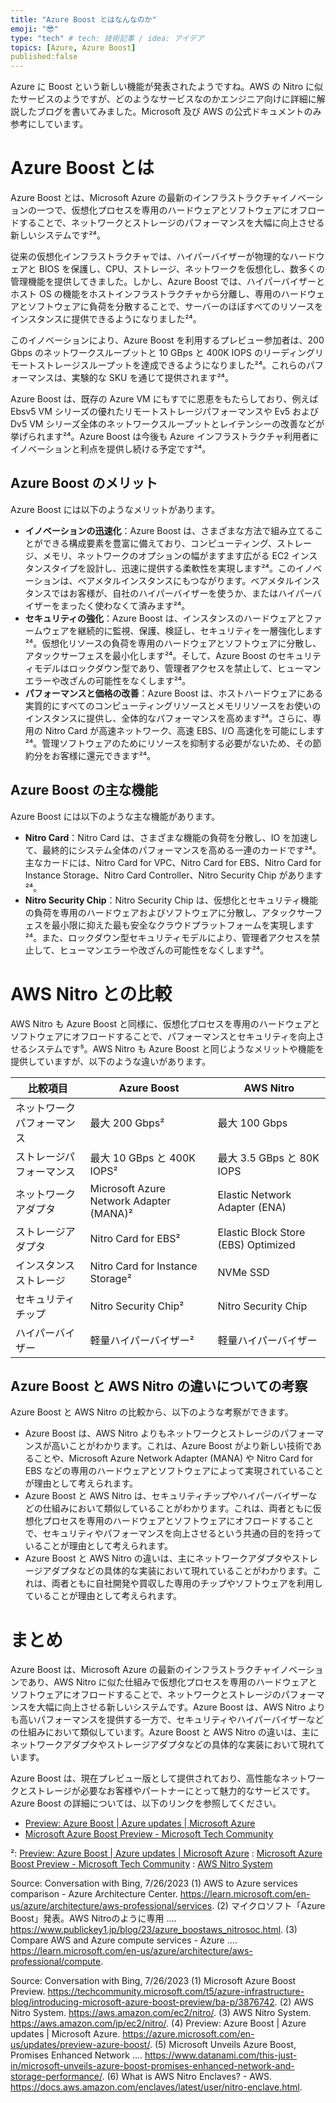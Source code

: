 ```yaml
---
title: "Azure Boost とはなんなのか"
emoji: "😎"
type: "tech" # tech: 技術記事 / idea: アイデア
topics: [Azure, Azure Boost]
published:false
---
```

Azure に Boost という新しい機能が発表されたようですね。AWS の Nitro に似たサービスのようですが、どのようなサービスなのかエンジニア向けに詳細に解説したブログを書いてみました。Microsoft 及び AWS の公式ドキュメントのみ参考にしています。

# Azure Boost とは

Azure Boost とは、Microsoft Azure の最新のインフラストラクチャイノベーションの一つで、仮想化プロセスを専用のハードウェアとソフトウェアにオフロードすることで、ネットワークとストレージのパフォーマンスを大幅に向上させる新しいシステムです²⁴。

従来の仮想化インフラストラクチャでは、ハイパーバイザーが物理的なハードウェアと BIOS を保護し、CPU、ストレージ、ネットワークを仮想化し、数多くの管理機能を提供してきました。しかし、Azure Boost では、ハイパーバイザーとホスト OS の機能をホストインフラストラクチャから分離し、専用のハードウェアとソフトウェアに負荷を分散することで、サーバーのほぼすべてのリソースをインスタンスに提供できるようになりました²⁴。

このイノベーションにより、Azure Boost を利用するプレビュー参加者は、200 Gbps のネットワークスループットと 10 GBps と 400K IOPS のリーディングリモートストレージスループットを達成できるようになりました²⁴。これらのパフォーマンスは、実験的な SKU を通じて提供されます²⁴。

Azure Boost は、既存の Azure VM にもすでに恩恵をもたらしており、例えば Ebsv5 VM シリーズの優れたリモートストレージパフォーマンスや Ev5 および Dv5 VM シリーズ全体のネットワークスループットとレイテンシーの改善などが挙げられます²⁴。Azure Boost は今後も Azure インフラストラクチャ利用者にイノベーションと利点を提供し続ける予定です²⁴。

## Azure Boost のメリット

Azure Boost には以下のようなメリットがあります。

- **イノベーションの迅速化**：Azure Boost は、さまざまな方法で組み立てることができる構成要素を豊富に備えており、コンピューティング、ストレージ、メモリ、ネットワークのオプションの幅がますます広がる EC2 インスタンスタイプを設計し、迅速に提供する柔軟性を実現します²⁴。このイノベーションは、ベアメタルインスタンスにもつながります。ベアメタルインスタンスではお客様が、自社のハイパーバイザーを使うか、またはハイパーバイザーをまったく使わなくて済みます²⁴。
- **セキュリティの強化**：Azure Boost は、インスタンスのハードウェアとファームウェアを継続的に監視、保護、検証し、セキュリティを一層強化します²⁴。仮想化リソースの負荷を専用のハードウェアとソフトウェアに分散し、アタックサーフェスを最小化します²⁴。そして、Azure Boost のセキュリティモデルはロックダウン型であり、管理者アクセスを禁止して、ヒューマンエラーや改ざんの可能性をなくします²⁴。
- **パフォーマンスと価格の改善**：Azure Boost は、ホストハードウェアにある実質的にすべてのコンピューティングリソースとメモリリソースをお使いのインスタンスに提供し、全体的なパフォーマンスを高めます²⁴。さらに、専用の Nitro Card が高速ネットワーク、高速 EBS、I/O 高速化を可能にします²⁴。管理ソフトウェアのためにリソースを抑制する必要がないため、その節約分をお客様に還元できます²⁴。

## Azure Boost の主な機能

Azure Boost には以下のような主な機能があります。

- **Nitro Card**：Nitro Card は、さまざまな機能の負荷を分散し、IO を加速して、最終的にシステム全体のパフォーマンスを高める一連のカードです²⁴。主なカードには、Nitro Card for VPC、Nitro Card for EBS、Nitro Card for Instance Storage、Nitro Card Controller、Nitro Security Chip があります²⁴。
- **Nitro Security Chip**：Nitro Security Chip は、仮想化とセキュリティ機能の負荷を専用のハードウェアおよびソフトウェアに分散し、アタックサーフェスを最小限に抑えた最も安全なクラウドプラットフォームを実現します²⁴。また、ロックダウン型セキュリティモデルにより、管理者アクセスを禁止して、ヒューマンエラーや改ざんの可能性をなくします²⁴。

# AWS Nitro との比較

AWS Nitro も Azure Boost と同様に、仮想化プロセスを専用のハードウェアとソフトウェアにオフロードすることで、パフォーマンスとセキュリティを向上させるシステムです⁵。AWS Nitro も Azure Boost と同じようなメリットや機能を提供していますが、以下のような違いがあります。

| 比較項目 | Azure Boost | AWS Nitro |
| --- | --- | --- |
| ネットワークパフォーマンス | 最大 200 Gbps²  | 最大 100 Gbps |
| ストレージパフォーマンス | 最大 10 GBps と 400K IOPS²  | 最大 3.5 GBps と 80K IOPS |
| ネットワークアダプタ | Microsoft Azure Network Adapter (MANA)²  | Elastic Network Adapter (ENA) |
| ストレージアダプタ | Nitro Card for EBS²  | Elastic Block Store (EBS) Optimized |
| インスタンスストレージ | Nitro Card for Instance Storage²  | NVMe SSD |
| セキュリティチップ | Nitro Security Chip²  | Nitro Security Chip |
| ハイパーバイザー | 軽量ハイパーバイザー²  | 軽量ハイパーバイザー |

## Azure Boost と AWS Nitro の違いについての考察

Azure Boost と AWS Nitro の比較から、以下のような考察ができます。

- Azure Boost は、AWS Nitro よりもネットワークとストレージのパフォーマンスが高いことがわかります。これは、Azure Boost がより新しい技術であることや、Microsoft Azure Network Adapter (MANA) や Nitro Card for EBS などの専用のハードウェアとソフトウェアによって実現されていることが理由として考えられます。
- Azure Boost と AWS Nitro は、セキュリティチップやハイパーバイザーなどの仕組みにおいて類似していることがわかります。これは、両者ともに仮想化プロセスを専用のハードウェアとソフトウェアにオフロードすることで、セキュリティやパフォーマンスを向上させるという共通の目的を持っていることが理由として考えられます。
- Azure Boost と AWS Nitro の違いは、主にネットワークアダプタやストレージアダプタなどの具体的な実装において現れていることがわかります。これは、両者ともに自社開発や買収した専用のチップやソフトウェアを利用していることが理由として考えられます。

# まとめ

Azure Boost は、Microsoft Azure の最新のインフラストラクチャイノベーションであり、AWS Nitro に似た仕組みで仮想化プロセスを専用のハードウェアとソフトウェアにオフロードすることで、ネットワークとストレージのパフォーマンスを大幅に向上させる新しいシステムです。Azure Boost は、AWS Nitro よりも高いパフォーマンスを提供する一方で、セキュリティやハイパーバイザーなどの仕組みにおいて類似しています。Azure Boost と AWS Nitro の違いは、主にネットワークアダプタやストレージアダプタなどの具体的な実装において現れています。

Azure Boost は、現在プレビュー版として提供されており、高性能なネットワークとストレージが必要なお客様やパートナーにとって魅力的なサービスです。Azure Boost の詳細については、以下のリンクを参照してください。

- [Preview: Azure Boost | Azure updates | Microsoft Azure](https://azure.microsoft.com/en-us/updates/preview-azure-boost/)
- [Microsoft Azure Boost Preview - Microsoft Tech Community](https://techcommunity.microsoft.com/t5/azure-infrastructure-blog/introducing-microsoft-azure-boost-preview/ba-p/3876742)

²: [Preview: Azure Boost | Azure updates | Microsoft Azure](https://azure.microsoft.com/en-us/updates/preview-azure-boost/)
: [Microsoft Azure Boost Preview - Microsoft Tech Community](https://techcommunity.microsoft.com/t5/azure-infrastructure-blog/introducing-microsoft-azure-boost-preview/ba-p/3876742)
: [AWS Nitro System](https://aws.amazon.com/ec2/nitro/)

Source: Conversation with Bing, 7/26/2023
(1) AWS to Azure services comparison - Azure Architecture Center. https://learn.microsoft.com/en-us/azure/architecture/aws-professional/services.
(2) マイクロソフト「Azure Boost」発表。AWS Nitroのように専用 .... https://www.publickey1.jp/blog/23/azure_boostaws_nitrosoc.html.
(3) Compare AWS and Azure compute services - Azure .... https://learn.microsoft.com/en-us/azure/architecture/aws-professional/compute.

Source: Conversation with Bing, 7/26/2023
(1) Microsoft Azure Boost Preview. https://techcommunity.microsoft.com/t5/azure-infrastructure-blog/introducing-microsoft-azure-boost-preview/ba-p/3876742.
(2) AWS Nitro System. https://aws.amazon.com/ec2/nitro/.
(3) AWS Nitro System. https://aws.amazon.com/jp/ec2/nitro/.
(4) Preview: Azure Boost | Azure updates | Microsoft Azure. https://azure.microsoft.com/en-us/updates/preview-azure-boost/.
(5) Microsoft Unveils Azure Boost, Promises Enhanced Network .... https://www.datanami.com/this-just-in/microsoft-unveils-azure-boost-promises-enhanced-network-and-storage-performance/.
(6) What is AWS Nitro Enclaves? - AWS. https://docs.aws.amazon.com/enclaves/latest/user/nitro-enclave.html.
